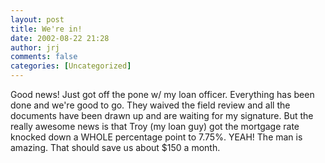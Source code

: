 ```yaml
---
layout: post
title: We're in!
date: 2002-08-22 21:28
author: jrj
comments: false
categories: [Uncategorized]
---
```

Good news! Just got off the pone w/ my loan officer. Everything has been done and we're good to go. They waived the field review and all the documents have been drawn up and are waiting for my signature. But the really awesome news is that Troy (my loan guy) got the mortgage rate knocked down a WHOLE percentage point to 7.75%. YEAH! The man is amazing. That should save us about $150 a month.
